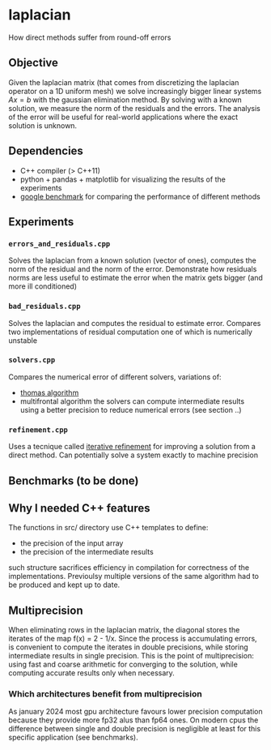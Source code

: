 # laplacian
How direct methods suffer from round-off errors


## Objective
Given the laplacian matrix (that comes from discretizing the laplacian operator on a 1D uniform mesh) we solve increasingly bigger linear systems $Ax = b$ with the gaussian elimination method.
By solving with a known solution, we measure the norm of the residuals and the errors. The analysis of the error will be useful for real-world applications where the exact solution is unknown.


## Dependencies
 * C++ compiler (> C++11)
 * python + pandas + matplotlib for visualizing the results of the experiments
 * [google benchmark](https://github.com/google/benchmark) for comparing the performance of different methods


## Experiments

### `errors_and_residuals.cpp`
Solves the laplacian from a known solution (vector of ones), computes the norm of the residual and the norm of the error. Demonstrate how residuals norms are less useful to estimate the error when the matrix gets bigger (and more ill conditioned)

### `bad_residuals.cpp`
Solves the laplacian and computes the residual to estimate error. Compares two implementations of residual computation one of which is numerically unstable

### `solvers.cpp`
Compares the numerical error of different solvers, variations of:
 * [thomas algorithm](link)
 * multifrontal algorithm
the solvers can compute intermediate results using a better precision to reduce numerical errors (see section ..)

### `refinement.cpp`
Uses a tecnique called [iterative refinement](link) for improving a solution from a direct method. Can potentially solve a system exactly to machine precision


## Benchmarks (to be done)

## Why I needed C++ features
The functions in src/ directory use C++ templates to define:
 * the precision of the input array
 * the precision of the intermediate results

such structure sacrifices efficiency in compilation for correctness of the implementations. Previoulsy multiple versions of the same algorithm had to be produced and kept up to date.


## Multiprecision
When eliminating rows in the laplacian matrix, the diagonal stores the iterates of the map f(x) = 2 - 1/x. Since the process is accumulating errors, is convenient to compute the iterates in double precisions, while storing intermediate results in single precision. This is the point of multiprecision: using fast and coarse arithmetic for converging to the solution, while computing accurate results only when necessary.


### Which architectures benefit from multiprecision
As january 2024 most gpu architecture favours lower precision computation because they provide more fp32 alus than fp64 ones. On modern cpus the difference between single and double precision is negligible at least for this specific application (see benchmarks).
